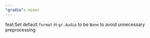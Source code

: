 ```yaml
---
"gradio": minor
---
```


feat:Set default `format` in `gr.Audio` to be `None` to avoid unnecessary preprocessing
